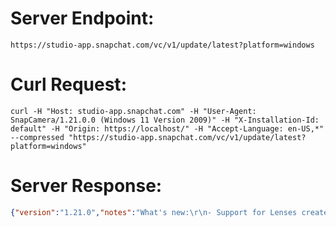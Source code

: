 # Server Endpoint: 
    https://studio-app.snapchat.com/vc/v1/update/latest?platform=windows

# Curl Request: 
    curl -H "Host: studio-app.snapchat.com" -H "User-Agent: SnapCamera/1.21.0.0 (Windows 11 Version 2009)" -H "X-Installation-Id: default" -H "Origin: https://localhost/" -H "Accept-Language: en-US,*" --compressed "https://studio-app.snapchat.com/vc/v1/update/latest?platform=windows"


# Server Response:
```json
{"version":"1.21.0","notes":"What's new:\r\n- Support for Lenses created in Lens Studio 4.36."}```

